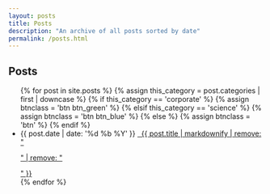 ```yaml
---
layout: posts
title: Posts
description: "An archive of all posts sorted by date"
permalink: /posts.html
---
```


<h2>Posts</h2>
<ul class="posts-list-tight">
  {% for post in site.posts %}
  {% assign this_category = post.categories | first | downcase %}
  {% if this_category == 'corporate' %}
    {% assign btnclass = 'btn btn_green' %}
  {% elsif this_category == 'science' %}
    {% assign btnclass = 'btn btn_blue' %}
  {% else %}
    {% assign btnclass = 'btn' %}
  {% endif %}
  <li>
      <span class="date">{{ post.date | date: '%d %b %Y' }}</span>
      <a class="{{ btnclass }}" href="{{ site.url }}{{ post.url }}" title="{{ post.title }}">
        <i class="fas fa-envelope" aria-hidden="true"></i>&nbsp;
        {{ post.title | markdownify | remove: "<p>" | remove: "</p>" }}
      </a>
  </li>
  {% endfor %}
</ul>

